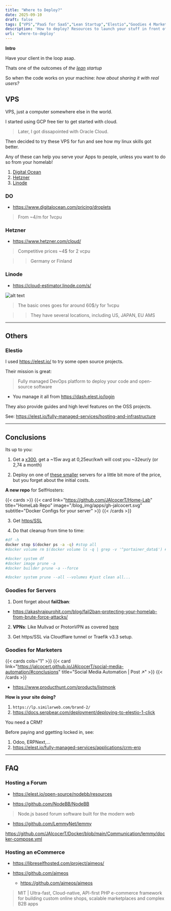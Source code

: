 ```yaml
---
title: "Where to Deploy?"
date: 2025-09-10
draft: false
tags: ["VPS","PaaS for SaaS","Lean Startup","Elestio","Goodies 4 Marketers","SerpBear","SimilarWeb"]
description: 'How to deploy? Resources to launch your stuff in front of your clients.'
url: 'where-to-deploy'
---
```


**Intro**

Have your client in the loop asap.

Thats one of the outcomes of *the [lean](https://jalcocert.github.io/JAlcocerT/lean/) startup*

So when the code works on your machine: *how about sharing it with real users?*

## VPS

VPS, just a computer somewhere else in the world.

I started using GCP free tier to get started with cloud.

> Later, I got dissapointed with Oracle Cloud.

Then decided to try these VPS for fun and see how my linux skills got better.

Any of these can help you serve your Apps to people, unless you want to do so from your homelab!

1. [Digital Ocean](#do)
2. [Hetzner](#hetzner)
3. [Linode](#linode)

### DO

* https://www.digitalocean.com/pricing/droplets

> From ~4/m for 1vcpu

### Hetzner

* https://www.hetzner.com/cloud/

> Competitive prices ~4$ for 2 vcpu

> > Germany or Finland

### Linode

* https://cloud-estimator.linode.com/s/

![alt text](/blog_img/mini_pc/linode-vps.png)

> The basic ones goes for around 60$/y for 1vcpu

> > They have several locations, including US, JAPAN, EU AMS

---

##  Others

### Elestio

I used https://elest.io/ to try some open source projects.

Their mission is great:

>  Fully managed DevOps platform to deploy your code and open-source software 

* You manage it all from https://dash.elest.io/login

They also provide guides and high level features on the OSS projects.

See: https://elest.io/fully-managed-services/hosting-and-infrastructure



---

## Conclusions

Its up to you:

1. Get a [x300](https://jalcocert.github.io/JAlcocerT/asrock-x300-home-server/#energy-x300), get a ~15w avg at 0,25eur/kwh will cost you ~32eur/y (or 2,74 a month)

2. Deploy on one of [these smaller](#vps) servers for a little bit more of the price, but you forget about the initial costs.

**A new repo** for SelfHosters:

{{< cards >}}
  {{< card link="https://github.com/JAlcocerT/Home-Lab" title="HomeLab Repo" image="/blog_img/apps/gh-jalcocert.svg" subtitle="Docker Configs for your server" >}}
{{< /cards >}}

3. Get [https/SSL](https://jalcocert.github.io/JAlcocerT/docs/selfhosting/https/)

4. Do that cleanup from time to time:


```sh
#df -h
docker stop $(docker ps -a -q) #stop all
#docker volume rm $(docker volume ls -q | grep -v '^portainer_data$') #rm all volumes but portainer

#docker system df
#docker image prune -a 
#docker builder prune -a --force

#docker system prune --all --volumes #just clean all...
```

### Goodies for Servers

1. Dont forget about **fail2ban**:

* https://akashrajpurohit.com/blog/fail2ban-protecting-your-homelab-from-brute-force-attacks/


2. **VPNs**: Like Mullvad or ProtonVPN as covered [here](https://jalcocert.github.io/JAlcocerT/homelab-security/#vpn)

3. Get https/SSL via Cloudflare tunnel or Traefik v3.3 setup.

### Goodies for Marketers


{{< cards cols="1" >}}
  {{< card link="https://jalcocert.github.io/JAlcocerT/social-media-automation/#conclusions" title="Social Media Automation | Post ↗" >}}
{{< /cards >}}


* https://www.producthunt.com/products/listmonk

**How is your site doing?**

1. `https://lp.similarweb.com/brand-2/`
2. https://docs.serpbear.com/deployment/deploying-to-elestio-1-click


You need a CRM?

Before paying and ggetting locked in, see:

1. Odoo, ERPNext,...
2. https://elest.io/fully-managed-services/applications/crm-erp



---

## FAQ

### Hosting a Forum

* https://elest.io/open-source/nodebb/resources

* https://github.com/NodeBB/NodeBB

>  Node.js based forum software built for the modern web 

* https://github.com/LemmyNet/lemmy

https://github.com/JAlcocerT/Docker/blob/main/Communication/lemmy/docker-compose.yml

### Hosting an eCommerce

* https://libreselfhosted.com/project/aimeos/

* https://github.com/aimeos
  * https://github.com/aimeos/aimeos

> MIT | Ultra-fast, Cloud-native, API-first PHP e-commerce framework for building custom online shops, scalable marketplaces and complex B2B apps 